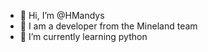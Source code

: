 - 👋 Hi, I’m @HMandys
- 👀 I am a developer from the Mineland team
- 🌱 I’m currently learning python


<!---
HMandys/HMandys is a ✨ special ✨ repository because its `README.md` (this file) appears on your GitHub profile.
You can click the Preview link to take a look at your changes.
--->

